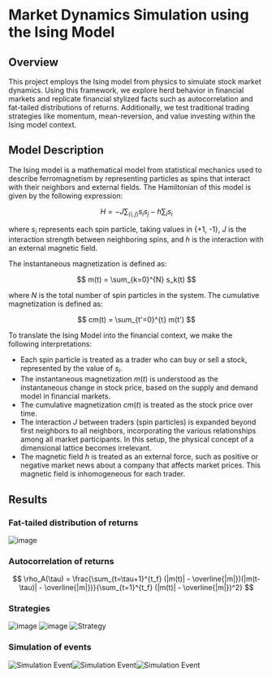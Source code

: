 # Market Dynamics Simulation using the Ising Model

## Overview

This project employs the Ising model from physics to simulate stock market dynamics. Using this framework, we explore herd behavior in financial markets and replicate financial stylized facts such as autocorrelation and fat-tailed distributions of returns. Additionally, we test traditional trading strategies like momentum, mean-reversion, and value investing within the Ising model context.

## Model Description

The Ising model is a mathematical model from statistical mechanics used to describe ferromagnetism by representing particles as spins that interact with their neighbors and external fields. The Hamiltonian of this model is given by the following expression:

$$ H = -J \sum_{\langle i,j \rangle} s_i s_j - h \sum_i s_i $$

where $s_i$ represents each spin particle, taking values in \{+1, -1\}, $J$ is the interaction strength between neighboring spins, and $h$ is the interaction with an external magnetic field.

The instantaneous magnetization is defined as:

$$ m(t) = \sum_{k=0}^{N} s_k(t) $$

where $N$ is the total number of spin particles in the system. The cumulative magnetization is defined as:

$$ cm(t) = \sum_{t'=0}^{t} m(t') $$

To translate the Ising Model into the financial context, we make the following interpretations:
- Each spin particle is treated as a trader who can buy or sell a stock, represented by the value of $s_i$.
- The instantaneous magnetization $m(t)$ is understood as the instantaneous change in stock price, based on the supply and demand model in financial markets.
- The cumulative magnetization $cm(t)$ is treated as the stock price over time.
- The interaction $J$ between traders (spin particles) is expanded beyond first neighbors to all neighbors, incorporating the various relationships among all market participants. In this setup, the physical concept of a dimensional lattice becomes irrelevant.
- The magnetic field $h$ is treated as an external force, such as positive or negative market news about a company that affects market prices. This magnetic field is inhomogeneous for each trader.

## Results

### Fat-tailed distribution of returns
![image](https://github.com/AndresMireles/IsingMarketDynamics/assets/64489886/0c8b64f9-70f3-42cc-9473-ee610f73e8ce)

### Autocorrelation of returns
$$
\rho_A(\tau) = \frac{\sum_{t=\tau+1}^{t_f} (|m(t)| - \overline{|m|})(|m(t-\tau)| - \overline{|m|})}{\sum_{t=1}^{t_f} (|m(t)| - \overline{|m|})^2}
$$



### Strategies
![image](https://github.com/AndresMireles/IsingMarketDynamics/assets/64489886/b6374041-b475-473d-96d4-4ad25a37949b)
![image](https://github.com/AndresMireles/IsingMarketDynamics/assets/64489886/e981b114-e264-47f2-a614-1623e73dcb3c)
![Strategy](https://github.com/AndresMireles/IsingMarketDynamics/assets/64489886/9fd9c488-6f3a-4f69-9ad6-c205c17db308)

### Simulation of events
![Simulation Event](https://github.com/AndresMireles/IsingMarketDynamics/assets/64489886/c41c5aa1-4529-4196-ac70-378d8ef768d7)![Simulation Event](https://github.com/AndresMireles/IsingMarketDynamics/assets/64489886/816b0576-093e-45e1-9d83-16c0a350a8fc)![Simulation Event](https://github.com/AndresMireles/IsingMarketDynamics/assets/64489886/de1676e2-5f9a-4f4d-87df-136b0655f5ba)


